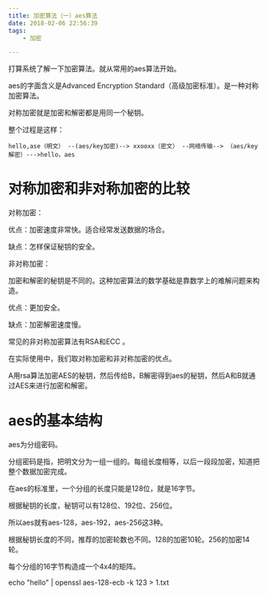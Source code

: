 ```yaml
---
title: 加密算法（一）aes算法
date: 2018-02-06 22:56:39
tags:
	- 加密

---
```




打算系统了解一下加密算法。就从常用的aes算法开始。



aes的字面含义是Advanced Encryption Standard（高级加密标准）。是一种对称加密算法。

对称加密就是加密和解密都是用同一个秘钥。

整个过程是这样：

```
hello,ase（明文） --(aes/key加密)--> xxooxx（密文） --网络传输--> （aes/key解密）--->hello，aes
```



# 对称加密和非对称加密的比较

对称加密：

优点：加密速度非常快。适合经常发送数据的场合。

缺点：怎样保证秘钥的安全。

非对称加密：

加密和解密的秘钥是不同的。这种加密算法的数学基础是靠数学上的难解问题来构造。

优点：更加安全。

缺点：加密解密速度慢。

常见的非对称加密算法有RSA和ECC 。

在实际使用中，我们取对称加密和非对称加密的优点。

A用rsa算法加密AES的秘钥，然后传给B，B解密得到aes的秘钥，然后A和B就通过AES来进行加密和解密。



# aes的基本结构

aes为分组密码。

分组密码是指，把明文分为一组一组的。每组长度相等，以后一段段加密，知道把整个数据加密完成。

在aes的标准里，一个分组的长度只能是128位，就是16字节。

根据秘钥的长度，秘钥可以有128位、192位、256位。

所以aes就有aes-128，aes-192，aes-256这3种。

根据秘钥长度的不同，推荐的加密轮数也不同。128的加密10轮。256的加密14轮。



每个分组的16字节构造成一个4x4的矩阵。



echo "hello" | openssl aes-128-ecb  -k 123 > 1.txt

